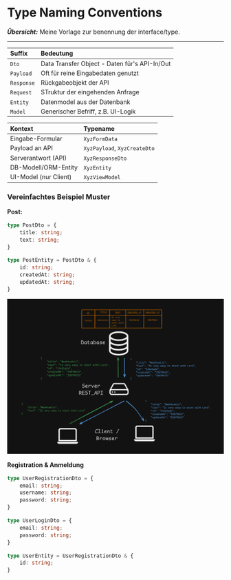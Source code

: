 # Type Naming Conventions

***Übersicht:*** Meine Vorlage zur benennung der interface/type.

---

| Suffix     | Bedeutung                                     |
|:-----------|:----------------------------------------------|
| `Dto`      | Data Transfer Object - Daten für's API-In/Out |
| `Payload`  | Oft für reine Eingabedaten genutzt            |
| `Response` | Rückgabeobjekt der API                        |
| `Request`  | STruktur der eingehenden Anfrage              |
| `Entity`   | Datenmodel aus der Datenbank                  |
| `Model`    | Generischer Befriff, z.B. UI-Logik            |

| Kontext               | Typename                     |
|:----------------------|:-----------------------------|
| Eingabe-Formular      | `XyzFormData`                |
| Payload an API        | `XyzPayload`, `XyzCreateDto` |
| Serverantwort (API)   | `XyzResponseDto`             |
| DB-Modell/ORM-Entity  | `XyzEntity`                  |
| UI-Model (nur Client) | `XyzViewModel`               |


### Vereinfachtes Beispiel Muster

**Post:**

````ts
type PostDto = {
    title: string;
    text: string;
}
````

````ts
type PostEntity = PostDto & {
    id: string;
    createdAt: string;
    updatedAt: string;
}
````
![Post](img/post.png)

**Registration & Anmeldung**

````ts
type UserRegistrationDto = {
    email: string;
    username: string;
    password: string;
}
````

````ts
type UserLoginDto = {
    email: string;
    password: string;
}
````

````ts
type UserEntity = UserRegistrationDto & {
    id: string;
}
````